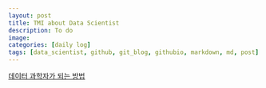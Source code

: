 ```yaml
---
layout: post
title: TMI about Data Scientist
description: To do
image:
categories: [daily log]
tags: [data_scientist, github, git_blog, githubio, markdown, md, post]
---
```


[데이터 과학자가 되는 방법](https://theorydb.github.io/dev/2020/04/12/dev-competition-how-to-become-data-scientist/)